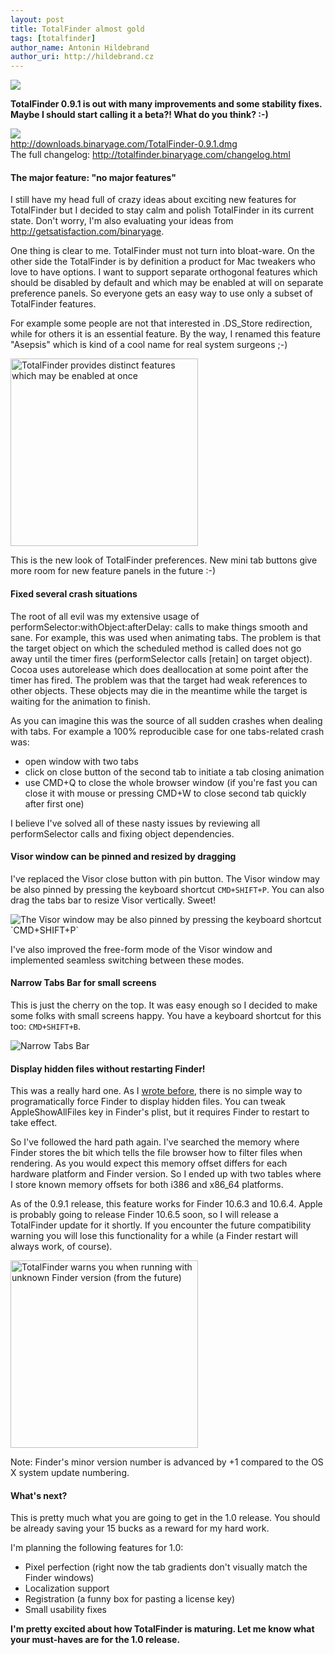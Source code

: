 ```yaml
---
layout: post
title: TotalFinder almost gold
tags: [totalfinder]
author_name: Antonin Hildebrand
author_uri: http://hildebrand.cz
---
```


<img src="{{site.url}}/shared/img/icons/totalfinder-64.png" class="intro-icon"/>

**TotalFinder 0.9.1 is out with many improvements and some stability fixes.<br/>Maybe I should start calling it a beta?! What do you think? :-)**

<div class="blog-download">
    <a class="download-link" href="http://downloads.binaryage.com/TotalFinder-0.9.1.dmg"><img src="{{site.url}}/shared/img/small-download-button.png"/><div>http://downloads.binaryage.com/TotalFinder-0.9.1.dmg</div></a>
    <div class="download-note">The full changelog: <a href="http://totalfinder.binaryage.com/changelog.html">http://totalfinder.binaryage.com/changelog.html</a></div>
</div>

#### The major feature: "no major features"

I still have my head full of crazy ideas about exciting new features for TotalFinder but I decided to stay calm and polish TotalFinder in its current state. 
Don't worry, I'm also evaluating your ideas from <a href="http://getsatisfaction.com/binaryage">http://getsatisfaction.com/binaryage</a>.

One thing is clear to me. TotalFinder must not turn into bloat-ware. On the other side the TotalFinder is by definition a product for Mac tweakers who love to have options. I want to support separate orthogonal features which should be disabled by default and which may be enabled at will on separate preference panels. So everyone gets an easy way to use only a subset of TotalFinder features. 

For example some people are not that interested in .DS_Store redirection, while for others it is an essential feature. By the way, I renamed this feature "Asepsis" which is kind of a cool name for real system surgeons ;-)

<img class="clear blog-image" width="300" src="{{site.url}}/images/new-preferences-panel.png" title="TotalFinder provides distinct features which may be enabled at once">

This is the new look of TotalFinder preferences. New mini tab buttons give more room for new feature panels in the future :-)

#### Fixed several crash situations

The root of all evil was my extensive usage of performSelector:withObject:afterDelay: calls to make things smooth and sane. For example, this was used when animating tabs. The problem is that the target object on which the scheduled method is called does not go away until the timer fires (performSelector calls [retain] on target object). Cocoa uses autorelease which does deallocation at some point after the timer has fired. The problem was that the target had weak references to other objects. These objects may die in the meantime while the target is waiting for the animation to finish.

As you can imagine this was the source of all sudden crashes when dealing with tabs. For example a 100% reproducible case for one tabs-related crash was:

- open window with two tabs
- click on close button of the second tab to initiate a tab closing animation
- use CMD+Q to close the whole browser window (if you're fast you can close it with mouse or pressing CMD+W to close second tab quickly after first one)

I believe I've solved all of these nasty issues by reviewing all performSelector calls and fixing object dependencies.

#### Visor window can be pinned and resized by dragging

I've replaced the Visor close button with pin button. The Visor window may be also pinned by pressing the keyboard shortcut `CMD+SHIFT+P`. You can also drag the tabs bar to resize Visor vertically. Sweet!

<img class="clear blog-image-border" src="{{site.url}}/images/totalfinder-pinned-visor-window.png" title="The Visor window may be also pinned by pressing the keyboard shortcut `CMD+SHIFT+P`">

I've also improved the free-form mode of the Visor window and implemented seamless switching between these modes.

#### Narrow Tabs Bar for small screens

This is just the cherry on the top. It was easy enough so I decided to make some folks with small screens happy. You have a keyboard shortcut for this too: `CMD+SHIFT+B`.

<img class="clear blog-image-border" src="{{site.url}}/images/totalfinder-narrow-tabs-bar.png" title="Narrow Tabs Bar">

#### Display hidden files without restarting Finder!

This was a really hard one. As I <a href="http://blog.binaryage.com/i-can-haz-folders-on-top">wrote before</a>, there is no simple way to programatically force Finder to display hidden files. You can tweak AppleShowAllFiles key in Finder's plist, but it requires Finder to restart to take effect.

So I've followed the hard path again. I've searched the memory where Finder stores the bit which tells the file browser how to filter files when rendering. As you would expect this memory offset differs for each hardware platform and Finder version. So I ended up with two tables where I store known memory offsets for both i386 and x86_64 platforms.

As of the 0.9.1 release, this feature works for Finder 10.6.3 and 10.6.4. Apple is probably going to release Finder 10.6.5 soon, so I will release a TotalFinder update for it shortly. If you encounter the future compatibility warning you will lose this functionality for a while (a Finder restart will always work, of course).

<img class="clear blog-image-border" width="300" src="{{site.url}}/images/totalfinder-future-compatibility-check.png" title="TotalFinder warns you when running with unknown Finder version (from the future)">

Note: Finder's minor version number is advanced by +1 compared to the OS X system update numbering.


#### What's next?

This is pretty much what you are going to get in the 1.0 release. You should be already saving your 15 bucks as a reward for my hard work.

I'm planning the following features for 1.0:

* Pixel perfection (right now the tab gradients don't visually match the Finder windows)
* Localization support
* Registration (a funny box for pasting a license key)
* Small usability fixes

**I'm pretty excited about how TotalFinder is maturing. Let me know what your must-haves are for the 1.0 release.**